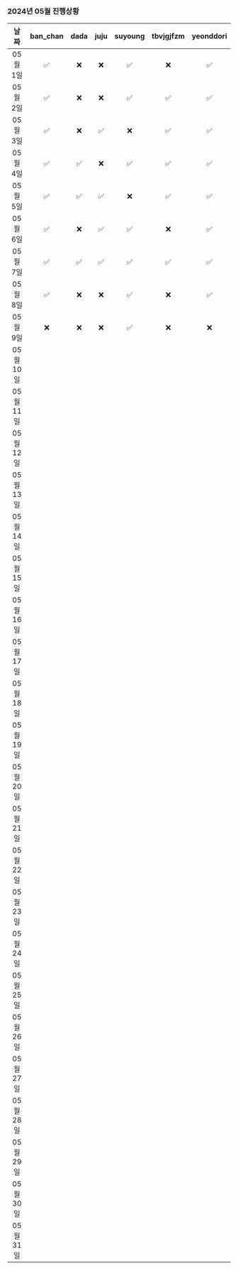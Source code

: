 ### 2024년 05월 진행상황
| 날짜 | ban_chan | dada | juju | suyoung | tbvjgjfzm | yeonddori |
|:---:|:---:|:---:|:---:|:---:|:---:|:---:|
| 05월 1일 | ✅ | ❌ | ❌ | ✅ | ❌ | ✅ |
| 05월 2일 | ✅ | ❌ | ❌ | ✅ | ✅ | ✅ |
| 05월 3일 | ✅ | ❌ | ✅ | ❌ | ✅ | ✅ |
| 05월 4일 | ✅ | ✅ | ❌ | ✅ | ✅ | ✅ |
| 05월 5일 | ✅ | ✅ | ✅ | ❌ | ✅ | ✅ |
| 05월 6일 | ✅ | ❌ | ✅ | ✅ | ❌ | ✅ |
| 05월 7일 | ✅ | ✅ | ✅ | ✅ | ✅ | ✅ |
| 05월 8일 | ✅ | ❌ | ❌ | ✅ | ❌ | ✅ |
| 05월 9일 | ❌ | ❌ | ❌ | ✅ | ❌ | ❌ |
| 05월 10일 | | | | | | |
| 05월 11일 | | | | | | |
| 05월 12일 | | | | | | |
| 05월 13일 | | | | | | |
| 05월 14일 | | | | | | |
| 05월 15일 | | | | | | |
| 05월 16일 | | | | | | |
| 05월 17일 | | | | | | |
| 05월 18일 | | | | | | |
| 05월 19일 | | | | | | |
| 05월 20일 | | | | | | |
| 05월 21일 | | | | | | |
| 05월 22일 | | | | | | |
| 05월 23일 | | | | | | |
| 05월 24일 | | | | | | |
| 05월 25일 | | | | | | |
| 05월 26일 | | | | | | |
| 05월 27일 | | | | | | |
| 05월 28일 | | | | | | |
| 05월 29일 | | | | | | |
| 05월 30일 | | | | | | |
| 05월 31일 | | | | | | |
